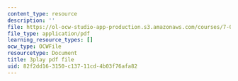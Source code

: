 ```yaml
---
content_type: resource
description: ''
file: https://ol-ocw-studio-app-production.s3.amazonaws.com/courses/7-01sc-fundamentals-of-biology-fall-2011/82f2dd163150c13711cd4b03f76afa82_YCeKtM6Hnmc.pdf
file_type: application/pdf
learning_resource_types: []
ocw_type: OCWFile
resourcetype: Document
title: 3play pdf file
uid: 82f2dd16-3150-c137-11cd-4b03f76afa82
---
```

